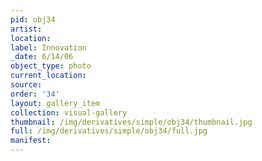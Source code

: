 ```yaml
---
pid: obj34
artist: 
location: 
label: Innovation
_date: 6/14/06
object_type: photo
current_location: 
source: 
order: '34'
layout: gallery_item
collection: visual-gallery
thumbnail: /img/derivatives/simple/obj34/thumbnail.jpg
full: /img/derivatives/simple/obj34/full.jpg
manifest: 
---
```

